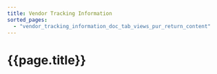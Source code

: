 ```yaml
---
title: Vendor Tracking Information
sorted_pages:
  - "vendor_tracking_information_doc_tab_views_pur_return_content"
---
```

# {{page.title}}
